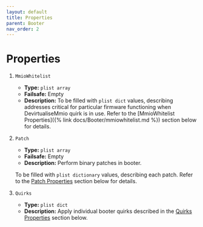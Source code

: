 ```yaml
---
layout: default
title: Properties
parent: Booter
nav_order: 2
---
```


# Properties

1. `MmioWhitelist`
    - **Type:** `plist array`
    - **Failsafe:** Empty
    - **Description:** To be filled with `plist dict` values, describing addresses critical for particular firmware functioning when DevirtualiseMmio quirk is in use. Refer to the [MmioWhitelist Properties]({% link docs/Booter/mmiowhitelist.md %}) section below for details.

2. `Patch`
    - **Type:** `plist array`
    - **Failsafe:** Empty
    - **Description:** Perform binary patches in booter.
    
    To be filled with `plist dictionary` values, describing each patch. Refer to the [Patch Properties](/docs/Booter/patch.md) section below for details.

3. `Quirks`
    - **Type:** `plist dict`
    - **Description:** Apply individual booter quirks described in the [Quirks Properties](/docs/Booter/quirks.md) section below.